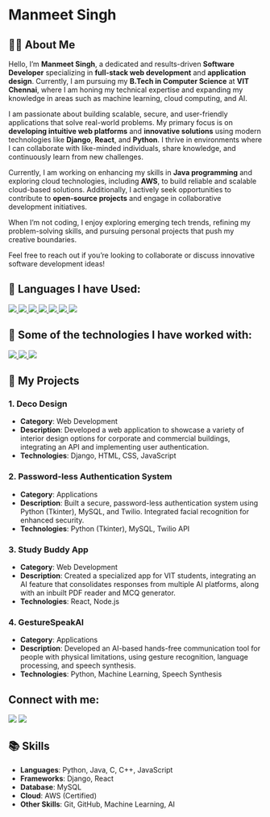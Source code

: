 # Manmeet Singh

## 🙋‍♂️ About Me

Hello, I’m **Manmeet Singh**, a dedicated and results-driven **Software Developer** specializing in **full-stack web development** and **application design**. Currently, I am pursuing my **B.Tech in Computer Science** at **VIT Chennai**, where I am honing my technical expertise and expanding my knowledge in areas such as machine learning, cloud computing, and AI.

I am passionate about building scalable, secure, and user-friendly applications that solve real-world problems. My primary focus is on **developing intuitive web platforms** and **innovative solutions** using modern technologies like **Django**, **React**, and **Python**. I thrive in environments where I can collaborate with like-minded individuals, share knowledge, and continuously learn from new challenges.

Currently, I am working on enhancing my skills in **Java programming** and exploring cloud technologies, including **AWS**, to build reliable and scalable cloud-based solutions. Additionally, I actively seek opportunities to contribute to **open-source projects** and engage in collaborative development initiatives.

When I’m not coding, I enjoy exploring emerging tech trends, refining my problem-solving skills, and pursuing personal projects that push my creative boundaries.

Feel free to reach out if you’re looking to collaborate or discuss innovative software development ideas!

## 🚀 Languages I have Used:

<p align="left">
    <a href="https://developer.mozilla.org/en-US/docs/Web/JavaScript" target="_blank"> <img src="https://img.icons8.com/color/48/000000/javascript.png"/> </a> 
    <a href="https://www.w3.org/html/" target="_blank"> <img src="https://img.icons8.com/color/48/000000/html-5.png"/> </a> 
    <a href="https://www.w3schools.com/css/" target="_blank"> <img src="https://img.icons8.com/color/48/000000/css3.png"/> </a> 
    <a href="https://www.python.org" target="_blank"> <img src="https://img.icons8.com/color/48/000000/python.png"/> </a>   
    <a href="https://www.programiz.com/c-programming"> <img src="https://img.icons8.com/color/48/000000/c-programming.png"/> </a>
    <a href ="https://www.java.com/en/"> <img src="https://img.icons8.com/color/48/undefined/java-coffee-cup-logo--v1.png"/>
    <a href = "https://cplusplus.com/"> <img src="https://img.icons8.com/color/48/undefined/c-plus-plus-logo.png"/> </a>
</p>

## 🚀 Some of the technologies I have worked with:

<p align="left">
    <a href="https://git-scm.com/" target="_blank"> <img src="https://img.icons8.com/color/48/000000/git.png"/> </a>
    <a href="https://www.djangoproject.com/"> <img src="https://img.icons8.com/windows/48/000000/django.png"/> </a>
    <a href="https://github.com/ManmeetSingh28"> <img src="https://img.icons8.com/fluency-systems-filled/48/undefined/github.png"/> </a>
</p>

## 📝 My Projects

### 1. **Deco Design**
- **Category**: Web Development
- **Description**: Developed a web application to showcase a variety of interior design options for corporate and commercial buildings, integrating an API and implementing user authentication.
- **Technologies**: Django, HTML, CSS, JavaScript

### 2. **Password-less Authentication System**
- **Category**: Applications
- **Description**: Built a secure, password-less authentication system using Python (Tkinter), MySQL, and Twilio. Integrated facial recognition for enhanced security.
- **Technologies**: Python (Tkinter), MySQL, Twilio API

### 3. **Study Buddy App**
- **Category**: Web Development
- **Description**: Created a specialized app for VIT students, integrating an AI feature that consolidates responses from multiple AI platforms, along with an inbuilt PDF reader and MCQ generator.
- **Technologies**: React, Node.js

### 4. **GestureSpeakAI**
- **Category**: Applications
- **Description**: Developed an AI-based hands-free communication tool for people with physical limitations, using gesture recognition, language processing, and speech synthesis.
- **Technologies**: Python, Machine Learning, Speech Synthesis

## Connect with me:

<p align="left">
<a href = "https://www.linkedin.com/in/manmeet-singh-985834150/"><img src="https://img.icons8.com/fluent/48/000000/linkedin.png"/></a>
<a href = "https://www.instagram.com"><img src="https://img.icons8.com/fluent/48/000000/instagram-new.png"/></a>
</p>

## 📚 Skills

- **Languages**: Python, Java, C, C++, JavaScript
- **Frameworks**: Django, React
- **Database**: MySQL
- **Cloud**: AWS (Certified)
- **Other Skills**: Git, GitHub, Machine Learning, AI
